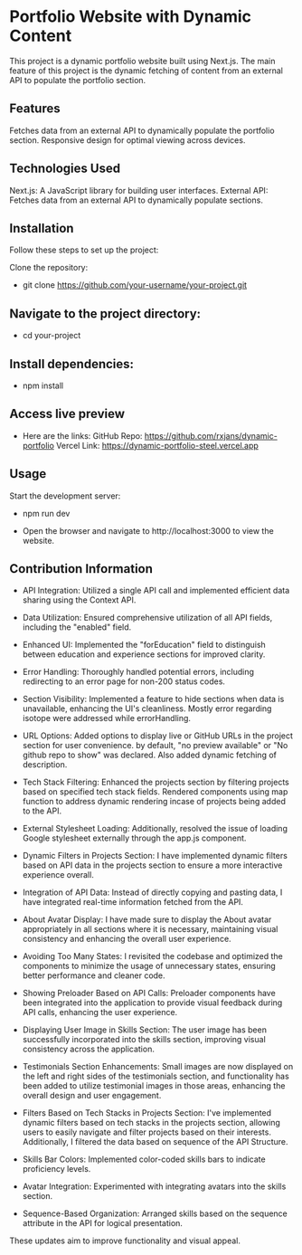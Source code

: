 # Portfolio Website with Dynamic Content
This project is a dynamic portfolio website built using Next.js. The main feature of this project is the dynamic fetching of content from an external API to populate the portfolio section.


## Features
Fetches data from an external API to dynamically populate the portfolio section.
Responsive design for optimal viewing across devices.

## Technologies Used
Next.js: A JavaScript library for building user interfaces.
External API: Fetches data from an external API to dynamically populate sections.

## Installation
Follow these steps to set up the project:

Clone the repository:

- git clone https://github.com/your-username/your-project.git

## Navigate to the project directory:

- cd your-project

## Install dependencies:

- npm install

## Access live preview
- Here are the links:
GitHub Repo: https://github.com/rxjans/dynamic-portfolio
Vercel Link: https://dynamic-portfolio-steel.vercel.app

## Usage
Start the development server:

- npm run dev

- Open the browser and navigate to http://localhost:3000 to view the website.

## Contribution Information

* API Integration: Utilized a single API call and implemented efficient data sharing using the Context API.

* Data Utilization: Ensured comprehensive utilization of all API fields, including the "enabled" field.

* Enhanced UI: Implemented the "forEducation" field to distinguish between education and experience sections for improved clarity.

* Error Handling: Thoroughly handled potential errors, including redirecting to an error page for non-200 status codes.
  
* Section Visibility: Implemented a feature to hide sections when data is unavailable, enhancing the UI's cleanliness. Mostly error regarding isotope were addressed while errorHandling.

* URL Options: Added options to display live or GitHub URLs in the project section for user convenience. by default, "no preview available" or "No github repo to show" was declared. Also added dynamic fetching of description.

* Tech Stack Filtering: Enhanced the projects section by filtering projects based on specified tech stack fields. Rendered components using map function to address dynamic rendering incase of projects being added to the API. 

* External Stylesheet Loading: Additionally, resolved the issue of loading Google stylesheet externally through the app.js component. 

* Dynamic Filters in Projects Section: I have implemented dynamic filters based on API data in the projects section to ensure a more interactive experience overall.

* Integration of API Data: Instead of directly copying and pasting data, I have integrated real-time information fetched from the API. 

* About Avatar Display: I have made sure to display the About avatar appropriately in all sections where it is necessary, maintaining visual consistency and enhancing the overall user experience.

* Avoiding Too Many States: I revisited the codebase and optimized the components to minimize the usage of unnecessary states, ensuring better performance and cleaner code.

* Showing Preloader Based on API Calls: Preloader components have been integrated into the application to provide visual feedback during API calls, enhancing the user experience.

* Displaying User Image in Skills Section: The user image has been successfully incorporated into the skills section, improving visual consistency across the application.

* Testimonials Section Enhancements: Small images are now displayed on the left and right sides of the testimonials section, and functionality has been added to utilize testimonial images in those areas, enhancing the overall design and user engagement.

* Filters Based on Tech Stacks in Projects Section: I've implemented dynamic filters based on tech stacks in the projects section, allowing users to easily navigate and filter projects based on their interests. Additionally, I filtered the data based on sequence of the API Structure.

* Skills Bar Colors: Implemented color-coded skills bars to indicate proficiency levels.
  
* Avatar Integration: Experimented with integrating avatars into the skills section.

* Sequence-Based Organization: Arranged skills based on the sequence attribute in the API for logical presentation.

These updates aim to improve functionality and visual appeal.
